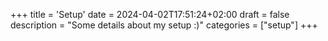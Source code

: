 +++
title = 'Setup'
date = 2024-04-02T17:51:24+02:00
draft = false
description = "Some details about my setup :)"
categories = ["setup"]
+++